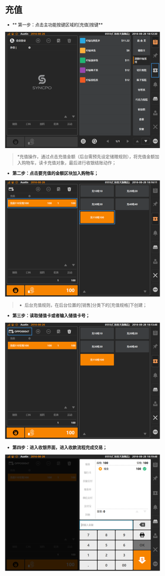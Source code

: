 # 充值  

* ** 第一步：点击主功能按键区域的[充值]按键**  
 
   
![](充值-1.png)  

> *充值操作，通过点击充值金额（后台需预先设定储赠规则），将充值金额加入购物车，读卡充值对象，最后进行收银结账动作；  


* **第二步：点击要充值的金额区块加入购物车；**  

![](充值-4.png)
> * 后台充值规则，在后台位置的[销售]分类下的[充值规格]下创建；     

* **第三步：读取储值卡或者输入储值卡号；**  

![](充值-3.png)

* **第四步：进入收银界面，进入收款流程完成交易；**  

![](充值-5.png)
